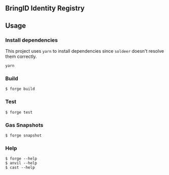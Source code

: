 ## BringID Identity Registry

## Usage

### Install dependencies

This project uses `yarn` to install dependencies since `soldeer` doesn't resolve them correctly. 
```shell
yarn
```

### Build

```shell
$ forge build
```

### Test

```shell
$ forge test
```

### Gas Snapshots

```shell
$ forge snapshot
```

### Help

```shell
$ forge --help
$ anvil --help
$ cast --help
```
